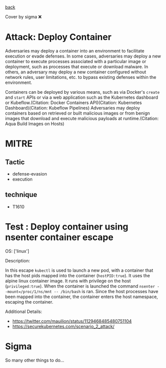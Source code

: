 [back](../index.md)

Cover by sigma :x: 

# Attack: Deploy Container

 Adversaries may deploy a container into an environment to facilitate execution or evade defenses. In some cases, adversaries may deploy a new container to execute processes associated with a particular image or deployment, such as processes that execute or download malware. In others, an adversary may deploy a new container configured without network rules, user limitations, etc. to bypass existing defenses within the environment.

Containers can be deployed by various means, such as via Docker's <code>create</code> and <code>start</code> APIs or via a web application such as the Kubernetes dashboard or Kubeflow.(Citation: Docker Containers API)(Citation: Kubernetes Dashboard)(Citation: Kubeflow Pipelines) Adversaries may deploy containers based on retrieved or built malicious images or from benign images that download and execute malicious payloads at runtime.(Citation: Aqua Build Images on Hosts)

# MITRE
## Tactic
  - defense-evasion
  - execution

## technique
  - T1610

# Test : Deploy container using nsenter container escape

OS: ['linux']

Description:

 In this escape `kubectl` is used to launch a new pod, with a container that has the host pids mapped into the container (`hostPID:true`). It uses the alpine linux container image. It runs with privilege on the host (`privileged:true`). When the container is launched the command `nsenter --mount=/proc/1/ns/mnt -- /bin/bash` is ran. Since the host processes have been mapped into the container, the container enters the host namespace, escaping the container.

Additional Details:
- https://twitter.com/mauilion/status/1129468485480751104
- https://securekubernetes.com/scenario_2_attack/


# Sigma

 So many other things to do...